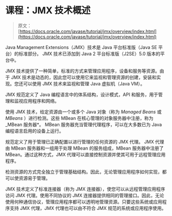# 课程：JMX 技术概述

> 原文： [https://docs.oracle.com/javase/tutorial/jmx/overview/index.html](https://docs.oracle.com/javase/tutorial/jmx/overview/index.html)

Java Management Extensions（JMX）技术是 Java 平台标准版（Java SE 平台）的标准部分。 JMX 技术已添加到 Java 2 平台标准版（J2SE）5.0 版本的平台中。

JMX 技术提供了一种简单，标准的方式来管理应用程序，设备和服务等资源。由于 JMX 技术是动态的，因此您可以使用它来监视和管理资源的创建，安装和实现。您还可以使用 JMX 技术来监视和管理 Java 虚拟机（Java VM）。

JMX 规范定义了 Java 编程语言中的体系结构，设计模式，API 和服务，用于管理和监视应用程序和网络。

使用 JMX 技术，给定资源由一个或多个 Java 对象（称为 _Managed Beans_ 或 _MBeans_ ）进行检测。这些 MBean 在核心管理的对象服务器中注册，称为 _MBean 服务器*。 MBean 服务器充当管理代理程序，可以在大多数已为 Java 编程语言启用的设备上运行。

规范定义了用于管理已正确配置以进行管理的任何资源的 JMX 代理。 JMX 代理由 MBean 服务器和一组用于处理 MBean 的服务组成，MBean 服务器中注册了 MBean。通过这种方式，JMX 代理可以直接控制资源并使其可用于远程管理应用程序。

检测资源的方式完全独立于管理基础结构。因此，无论管理应用程序如何实现，都可以使资源易于管理。

JMX 技术定义了标准连接器（称为 JMX 连接器），使您可以从远程管理应用程序访问 JMX 代理。使用不同协议的 JMX 连接器提供相同的管理接口。因此，无论使用何种通信协议，管理应用程序都可以透明地管理资源。只要这些系统或应用程序支持 JMX 代理，JMX 代理也可以由不符合 JMX 规范的系统或应用程序使用。